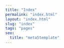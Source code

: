 ```yaml
---
title: "Index"
permalink: "index.html"
layout: "index.html"
slug: "index"
tags: "pages"
seo:
  title: "meta5template"
---
```



